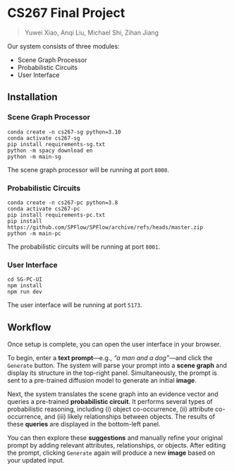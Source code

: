 # CS267 Final Project

> Yuwei Xiao, Anqi Liu, Michael Shi, Zihan Jiang

Our system consists of three modules:
* Scene Graph Processor
* Probabilistic Circuits
* User Interface

## Installation

### Scene Graph Processor

```
conda create -n cs267-sg python=3.10
conda activate cs267-sg
pip install requirements-sg.txt
python -m spacy download en
python -m main-sg
```

The scene graph processor will be running at port `8000`.

### Probabilistic Circuits

```
conda create -n cs267-pc python=3.8
conda activate cs267-pc
pip install requirements-pc.txt
pip install https://github.com/SPFlow/SPFlow/archive/refs/heads/master.zip
python -m main-pc
```

The probabilistic circuits will be running at port `8001`.

### User Interface

```
cd SG-PC-UI
npm install
npm run dev
```

The user interface will be running at port `5173`.

## Workflow

Once setup is complete, you can open the user interface in your browser.

To begin, enter a **text prompt**—e.g., *“a man and a dog”*—and click the `Generate` button. The system will parse your prompt into a **scene graph** and display its structure in the top-right panel. Simultaneously, the prompt is sent to a pre-trained diffusion model to generate an initial **image**.

Next, the system translates the scene graph into an evidence vector and queries a pre-trained **probabilistic circuit**. It performs several types of probabilistic reasoning, including (i) object co-occurrence, (ii) attribute co-occurrence, and (iii) likely relationships between objects. The results of these **queries** are displayed in the bottom-left panel.

You can then explore these **suggestions** and manually refine your original prompt by adding relevant attributes, relationships, or objects. After editing the prompt, clicking `Generate` again will produce a new **image** based on your updated input.


